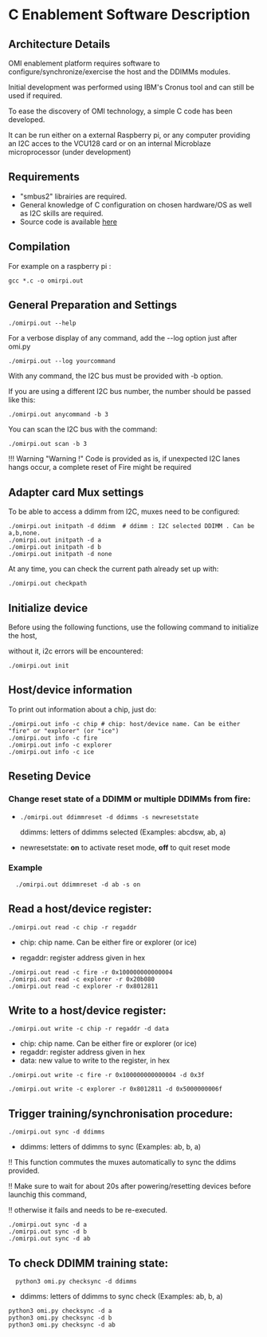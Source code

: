 # C Enablement Software Description

## Architecture Details

OMI enablement platform requires software to configure/synchronize/exercise the host and the DDIMMs modules.

Initial development was performed using IBM's Cronus tool and can still be used if required.

To ease the discovery of OMI technology, a simple C code has been developed.

It can be run either on a external Raspberry pi, or any computer providing an I2C acces to the VCU128 card or on an internal Microblaze microprocessor (under development)

## Requirements

- "smbus2" librairies are required.
- General knowledge of C configuration on chosen hardware/OS as well as I2C skills are required.
- Source code is available [here]

[here]:https://github.com/OpenCAPI/omi_enablement/tree/main/c_code

## Compilation

For example on a raspberry pi : 

```
gcc *.c -o omirpi.out
```



## General Preparation and Settings

```
./omirpi.out --help
```

For a verbose display of any command, add the --log option just after omi.py

```
./omirpi.out --log yourcommand
```

With any command, the I2C bus must be provided with -b option.

If you are using a different I2C bus number, the number should be passed like this:

```
./omirpi.out anycommand -b 3
```

You can scan the I2C bus with the command:

```
./omirpi.out scan -b 3
```

!!! Warning "Warning !"
    Code is provided as is, if unexpected I2C lanes hangs occur, a complete reset of Fire might be required

## Adapter card Mux settings

To be able to access a ddimm from I2C, muxes need to be configured:

```
./omirpi.out initpath -d ddimm  # ddimm : I2C selected DDIMM . Can be a,b,none.
./omirpi.out initpath -d a
./omirpi.out initpath -d b
./omirpi.out initpath -d none
```

At any time, you can check the current path already set up with:

```
./omirpi.out checkpath
```

## Initialize device

Before using the following functions, use the following command to initialize the host,

without it, i2c errors will be encountered:

```
./omirpi.out init
```

## Host/device information

To print out information about a chip, just do:

```
./omirpi.out info -c chip # chip: host/device name. Can be either "fire" or "explorer" (or "ice")
./omirpi.out info -c fire
./omirpi.out info -c explorer
./omirpi.out info -c ice
```



## Reseting Device

### Change reset state of a DDIMM or multiple DDIMMs from fire:

- ```
  ./omirpi.out ddimmreset -d ddimms -s newresetstate
  ```

  ddimms: letters of ddimms selected (Examples: abcdsw, ab, a)

- newresetstate: **on** to activate reset mode, **off** to quit reset mode

### Example

```
  ./omirpi.out ddimmreset -d ab -s on
```

## Read a host/device register:

```
./omirpi.out read -c chip -r regaddr
```

-   chip: chip name. Can be either fire or explorer (or ice)

-   regaddr: register address given in hex

```
./omirpi.out read -c fire -r 0x100000000000004
./omirpi.out read -c explorer -r 0x20b080
./omirpi.out read -c explorer -r 0x8012811
```



## Write to a host/device register:

```
./omirpi.out write -c chip -r regaddr -d data
```

- chip: chip name. Can be either fire or explorer (or ice)
- regaddr: register address given in hex
- data: new value to write to the register, in hex

```
./omirpi.out write -c fire -r 0x100000000000004 -d 0x3f

./omirpi.out write -c explorer -r 0x8012811 -d 0x5000000006f
```



## Trigger training/synchronisation procedure:

```
./omirpi.out sync -d ddimms
```

-   ddimms: letters of ddimms to sync (Examples: ab, b, a)

  !! This function commutes the muxes automatically to sync the ddims provided.

  !! Make sure to wait for about 20s after powering/resetting devices before launchig this command, 

  !! otherwise it fails and needs to be re-executed.

```
./omirpi.out sync -d a
./omirpi.out sync -d b
./omirpi.out sync -d ab
```



## To check DDIMM training state:

```
  python3 omi.py checksync -d ddimms
```

* ddimms: letters of ddimms to sync check (Examples: ab, b, a)

```
python3 omi.py checksync -d a
python3 omi.py checksync -d b
python3 omi.py checksync -d ab
```


